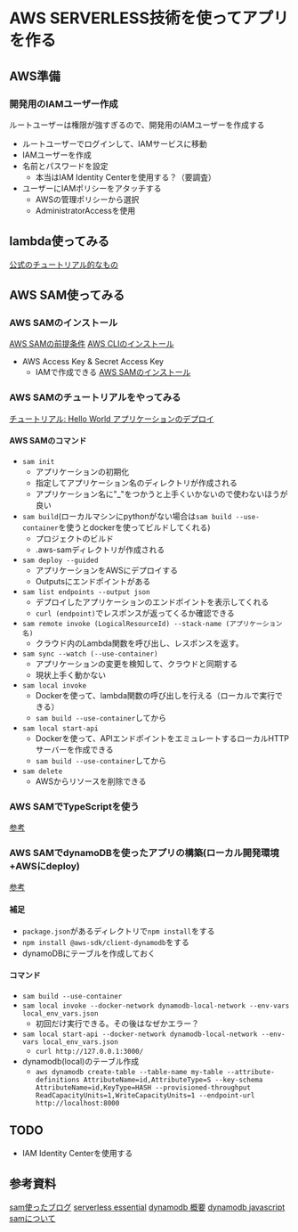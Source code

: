 # AWS SERVERLESS技術を使ってアプリを作る
## AWS準備
### 開発用のIAMユーザー作成
ルートユーザーは権限が強すぎるので、開発用のIAMユーザーを作成する
- ルートユーザーでログインして、IAMサービスに移動
- IAMユーザーを作成
- 名前とパスワードを設定
  - 本当はIAM Identity Centerを使用する？（要調査）
- ユーザーにIAMポリシーをアタッチする
  - AWSの管理ポリシーから選択
  - AdministratorAccessを使用

## lambda使ってみる
[公式のチュートリアル的なもの](https://aws.amazon.com/jp/getting-started/hands-on/run-serverless-code/)

## AWS SAM使ってみる
### AWS SAMのインストール
[AWS SAMの前提条件](https://docs.aws.amazon.com/ja_jp/serverless-application-model/latest/developerguide/prerequisites.html)
[AWS CLIのインストール](https://docs.aws.amazon.com/ja_jp/cli/latest/userguide/getting-started-install.html)
- AWS Access Key & Secret Access Key
  - IAMで作成できる
[AWS SAMのインストール](https://docs.aws.amazon.com/ja_jp/serverless-application-model/latest/developerguide/install-sam-cli.html)
### AWS SAMのチュートリアルをやってみる
[チュートリアル: Hello World アプリケーションのデプロイ](https://docs.aws.amazon.com/ja_jp/serverless-application-model/latest/developerguide/serverless-getting-started-hello-world.html#serverless-getting-started-hello-world-remote-invoke
)

#### AWS SAMのコマンド
- `sam init`
  - アプリケーションの初期化
  - 指定してアプリケーション名のディレクトリが作成される
  - アプリケーション名に"_"をつかうと上手くいかないので使わないほうが良い
- `sam build`(ローカルマシンにpythonがない場合は`sam build --use-container`を使うとdockerを使ってビルドしてくれる)
  - プロジェクトのビルド
  - .aws-samディレクトリが作成される
- `sam deploy --guided`
  - アプリケーションをAWSにデプロイする
  - Outputsにエンドポイントがある
- `sam list endpoints --output json`
  - デプロイしたアプリケーションのエンドポイントを表示してくれる
  - `curl (endpoint)`でレスポンスが返ってくるか確認できる
- `sam remote invoke (LogicalResourceId) --stack-name (アプリケーション名)`
  - クラウド内のLambda関数を呼び出し、レスポンスを返す。
- `sam sync --watch (--use-container)`
  - アプリケーションの変更を検知して、クラウドと同期する
  - 現状上手く動かない
- `sam local invoke`
  - Dockerを使って、lambda関数の呼び出しを行える（ローカルで実行できる）
  - `sam build --use-container`してから
- `sam local start-api`
  - Dockerを使って、APIエンドポイントをエミュレートするローカルHTTPサーバーを作成できる
  - `sam build --use-container`してから
- `sam delete`
  - AWSからリソースを削除できる

### AWS SAMでTypeScriptを使う
[参考](https://dev.classmethod.jp/articles/typescript-native-support-in-the-aws-sam-cli/)

### AWS SAMでdynamoDBを使ったアプリの構築(ローカル開発環境+AWSにdeploy)
[参考](https://www.ritolab.com/posts/252)

#### 補足
- `package.json`があるディレクトリで`npm install`をする
- `npm install @aws-sdk/client-dynamodb`をする
- dynamoDBにテーブルを作成しておく

#### コマンド
- `sam build --use-container`
- `sam local invoke --docker-network dynamodb-local-network --env-vars local_env_vars.json`
  - 初回だけ実行できる。その後はなぜかエラー？
- `sam local start-api --docker-network dynamodb-local-network --env-vars local_env_vars.json`
  - `curl http://127.0.0.1:3000/`
- dynamodb(local)のテーブル作成
  - `aws dynamodb create-table --table-name my-table --attribute-definitions AttributeName=id,AttributeType=S --key-schema AttributeName=id,KeyType=HASH --provisioned-throughput ReadCapacityUnits=1,WriteCapacityUnits=1 --endpoint-url http://localhost:8000`

## TODO
- IAM Identity Centerを使用する

## 参考資料
[sam使ったブログ](https://dev.classmethod.jp/articles/aws-serverless-application-model/)
[serverless essential](https://pages.awscloud.com/rs/112-TZM-766/images/20200827_serverless_essential.pdf)
[dynamodb 概要](https://www.wakuwakubank.com/posts/639-aws-dynamodb-introduction/#index_id1)
[dynamodb javascript](https://maku.blog/p/5mv5dkt/)
[samについて](https://pages.awscloud.com/rs/112-TZM-766/images/20221124_24th_ISV_DiveDeepSeminar_LambdaESbuild.pdf)